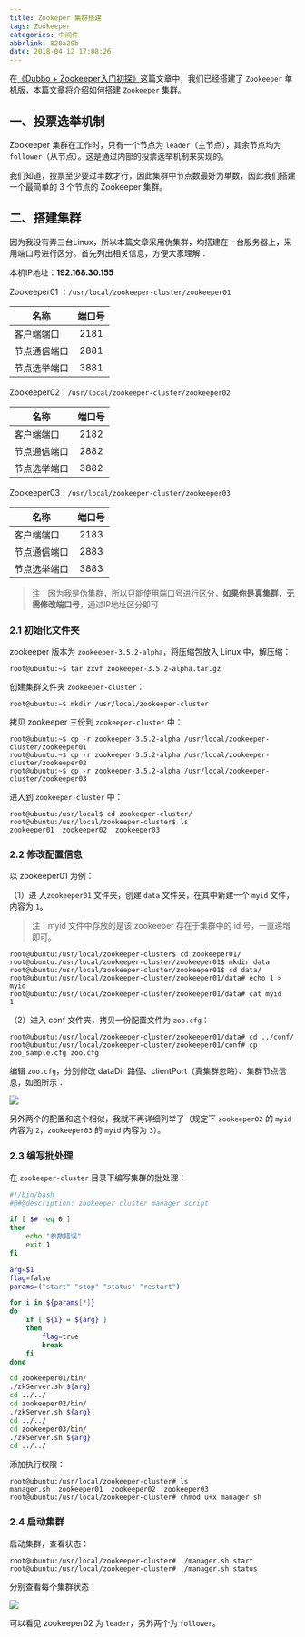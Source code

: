 ```yaml
---
title: Zookeper 集群搭建
tags: Zookeeper
categories: 中间件
abbrlink: 820a29b
date: 2018-04-12 17:08:26
---
```


在[《Dubbo + Zookeeper入门初探》](/5def036a.html)这篇文章中，我们已经搭建了 `Zookeeper` 单机版，本篇文章将介绍如何搭建 `Zookeeper` 集群。

## 一、投票选举机制

Zookeeper 集群在工作时，只有一个节点为 `leader`（主节点），其余节点均为 `follower`（从节点）。这是通过内部的投票选举机制来实现的。

我们知道，投票至少要过半数才行，因此集群中节点数最好为单数，因此我们搭建一个最简单的 3 个节点的 Zookeeper 集群。

## 二、搭建集群

因为我没有弄三台Linux，所以本篇文章采用伪集群，均搭建在一台服务器上，采用端口号进行区分。首先列出相关信息，方便大家理解：

本机IP地址：**192.168.30.155**

Zookeeper01 ：`/usr/local/zookeeper-cluster/zookeeper01`

| 名称| 端口号|
| ------------- |:-------------:| 
| 客户端端口 | 2181 |
| 节点通信端口 | 2881 |
| 节点选举端口 | 3881 |

Zookeeper02：`/usr/local/zookeeper-cluster/zookeeper02`

| 名称| 端口号|
| ------------- |:-------------:| 
| 客户端端口 | 2182 |
| 节点通信端口 | 2882 |
| 节点选举端口 | 3882 |

Zookeeper03：`/usr/local/zookeeper-cluster/zookeeper03`

| 名称| 端口号|
| ------------- |:-------------:| 
| 客户端端口 | 2183 |
| 节点通信端口 | 2883 |
| 节点选举端口 | 3883 |

>注：因为我是伪集群，所以只能使用端口号进行区分，**如果你是真集群，无需修改端口号**，通过IP地址区分即可

### 2.1 初始化文件夹

zookeeper 版本为 `zookeeper-3.5.2-alpha`，将压缩包放入 Linux 中，解压缩：

```shell
root@ubuntu:~$ tar zxvf zookeeper-3.5.2-alpha.tar.gz 
```

创建集群文件夹 `zookeeper-cluster`：

```shell
root@ubuntu:~$ mkdir /usr/local/zookeeper-cluster
```

拷贝 zookeeper 三份到 `zookeeper-cluster` 中：

```shell
root@ubuntu:~$ cp -r zookeeper-3.5.2-alpha /usr/local/zookeeper-cluster/zookeeper01
root@ubuntu:~$ cp -r zookeeper-3.5.2-alpha /usr/local/zookeeper-cluster/zookeeper02
root@ubuntu:~$ cp -r zookeeper-3.5.2-alpha /usr/local/zookeeper-cluster/zookeeper03
```

进入到 `zookeeper-cluster` 中：

```shell
root@ubuntu:/usr/local$ cd zookeeper-cluster/
root@ubuntu:/usr/local/zookeeper-cluster$ ls
zookeeper01  zookeeper02  zookeeper03
```

### 2.2 修改配置信息

以 zookeeper01 为例：

（1）进 入`zookeeper01` 文件夹，创建 `data` 文件夹，在其中新建一个 `myid` 文件，内容为 `1`。

>注：myid 文件中存放的是该 zookeeper 存在于集群中的 id 号，一直递增即可。

```shell
root@ubuntu:/usr/local/zookeeper-cluster$ cd zookeeper01/
root@ubuntu:/usr/local/zookeeper-cluster/zookeeper01$ mkdir data
root@ubuntu:/usr/local/zookeeper-cluster/zookeeper01$ cd data/
root@ubuntu:/usr/local/zookeeper-cluster/zookeeper01/data# echo 1 > myid
root@ubuntu:/usr/local/zookeeper-cluster/zookeeper01/data# cat myid 
1
```

（2）进入 conf 文件夹，拷贝一份配置文件为 `zoo.cfg`：

```shell
root@ubuntu:/usr/local/zookeeper-cluster/zookeeper01/data# cd ../conf/
root@ubuntu:/usr/local/zookeeper-cluster/zookeeper01/conf# cp zoo_sample.cfg zoo.cfg
```

编辑 `zoo.cfg`，分别修改 dataDir 路径、clientPort（真集群忽略）、集群节点信息，如图所示：

![](https://cdn.jsdelivr.net/gh/jitwxs/cdn/blog/posts/201804/20180412162219680.png)

另外两个的配置和这个相似，我就不再详细列举了（规定下 `zookeeper02` 的 `myid` 内容为 `2`，`zookeeper03` 的 `myid` 内容为 `3`）。

### 2.3 编写批处理

在 `zookeeper-cluster` 目录下编写集群的批处理：

```bash
#!/bin/bash
#@#@description: zookeeper cluster manager script

if [ $# -eq 0 ]
then
    echo "参数错误"
    exit 1
fi

arg=$1
flag=false
params=("start" "stop" "status" "restart")

for i in ${params[*]}
do
    if [ ${i} = ${arg} ]
	then
	    flag=true
	    break
	fi
done

cd zookeeper01/bin/
./zkServer.sh ${arg}
cd ../../
cd zookeeper02/bin/
./zkServer.sh ${arg}
cd ../../
cd zookeeper03/bin/
./zkServer.sh ${arg}
cd ../../
```

添加执行权限：

```shell
root@ubuntu:/usr/local/zookeeper-cluster# ls
manager.sh  zookeeper01  zookeeper02  zookeeper03
root@ubuntu:/usr/local/zookeeper-cluster# chmod u+x manager.sh 
```

### 2.4 启动集群

启动集群，查看状态：

```shell
root@ubuntu:/usr/local/zookeeper-cluster# ./manager.sh start
root@ubuntu:/usr/local/zookeeper-cluster# ./manager.sh status
```

分别查看每个集群状态：

![](https://cdn.jsdelivr.net/gh/jitwxs/cdn/blog/posts/201804/20180412170424612.png)

可以看见 zookeeper02 为 `leader`，另外两个为 `follower`。
